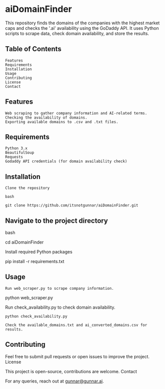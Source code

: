# aiDomainFinder
This repository finds the domains of the companies with the highest market caps and checks the '.ai' availability using the GoDaddy API. It uses Python scripts to scrape data, check domain availability, and store the results.

## Table of Contents

    Features
    Requirements
    Installation
    Usage
    Contributing
    License
    Contact

## Features

    Web scraping to gather company information and AI-related terms.
    Checking the availability of domains.
    Exporting available domains to .csv and .txt files.

## Requirements

    Python 3.x
    BeautifulSoup
    Requests
    Godaddy API credentials (for domain availability check)

## Installation

    Clone the repository

    bash
    
    git clone https://github.com/itsnotgunnar/aiDomainFinder.git

## Navigate to the project directory

bash

cd aiDomainFinder

Install required Python packages

pip install -r requirements.txt

## Usage

    Run web_scraper.py to scrape company information.

python web_scraper.py

Run check_availability.py to check domain availability.

    python check_availability.py

    Check the available_domains.txt and ai_converted_domains.csv for results.

## Contributing

Feel free to submit pull requests or open issues to improve the project.
License

This project is open-source, contributions are welcome.
Contact

For any queries, reach out at gunnar@gunnar.ai.
